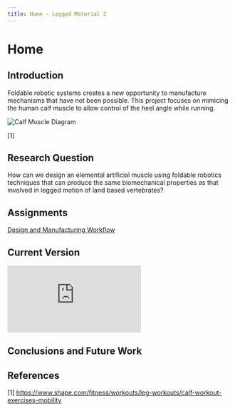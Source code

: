 ```yaml
---
title: Home - Legged Material 2
---
```


# Home

## Introduction

Foldable robotic systems creates a new opportunity to manufacture mechanisms that have not been possible. This project focuses on mimicing the human calf muscle to allow control  of the heel angle while running.


![Calf Muscle Diagram](https://mobilephysiotherapyclinic.in/wp-content/uploads/2019/12/calf-m.jpg)

[1]

## Research Question

How can we design an elemental artificial muscle using foldable robotics techniques that can produce the same biomechanical properties as that involved in legged motion of land based vertebrates? 

## Assignments
[Design and Manufacturing Workflow]( /https://github.com/Afechter715/afechter.github.io/blob/d0802e0eb92aa8002f2f6bd64a3b55d7b1d7d84d/Design%20and%20Manufacturing%20Workflow.md/
)


## Current Version

![Sarrus Assembly ISO](https://github.com/Afechter715/afechter.github.io/blob/d0802e0eb92aa8002f2f6bd64a3b55d7b1d7d84d/Design%20and%20Manufacturing%20Workflow.md)

## Conclusions and Future Work




## References
[1] https://www.shape.com/fitness/workouts/leg-workouts/calf-workout-exercises-mobility
